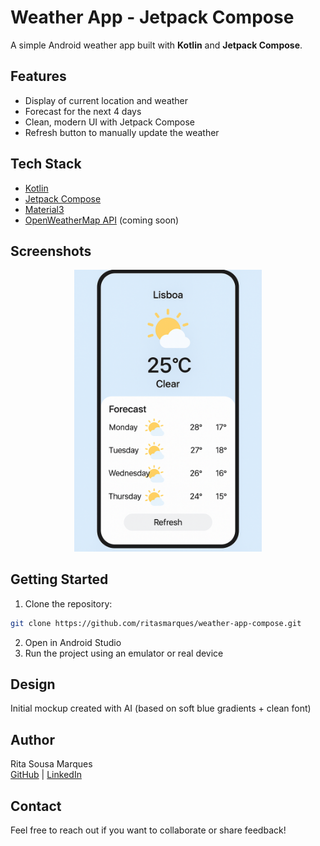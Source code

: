 # Weather App - Jetpack Compose
A simple Android weather app built with **Kotlin** and **Jetpack Compose**.

## Features
- Display of current location and weather
- Forecast for the next 4 days
- Clean, modern UI with Jetpack Compose
- Refresh button to manually update the weather

## Tech Stack
- [Kotlin](https://kotlinlang.org/)
- [Jetpack Compose](https://developer.android.com/jetpack/compose)
- [Material3](https://m3.material.io/)
- [OpenWeatherMap API](https://openweathermap.org/api) (coming soon)

## Screenshots
<p align="center">
  <img src="docs/mockup.png" alt="Weather App Mockup" width="300"/>
</p>

## Getting Started
1. Clone the repository:
```bash
git clone https://github.com/ritasmarques/weather-app-compose.git
```
2. Open in Android Studio
3. Run the project using an emulator or real device

## Design
Initial mockup created with AI (based on soft blue gradients + clean font)

## Author
Rita Sousa Marques  
[GitHub](https://github.com/ritasmarques) | [LinkedIn](https://www.linkedin.com/in/rita-de-sousa-marques/)

## Contact
Feel free to reach out if you want to collaborate or share feedback!
